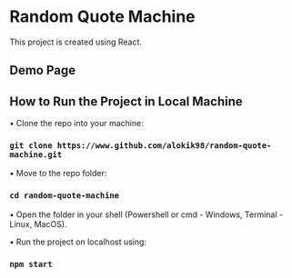# Random Quote Machine

This project is created using React.

## Demo Page
[](!)

## How to Run the Project in Local Machine

• Clone the repo into your machine:

### `git clone https://www.github.com/alokik98/random-quote-machine.git`

• Move to the repo folder:

### `cd random-quote-machine`

• Open the folder in your shell (Powershell or cmd - Windows, Terminal - Linux, MacOS).

• Run the project on localhost using:

### `npm start`